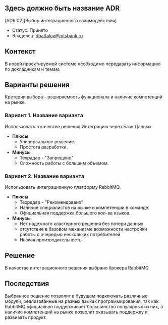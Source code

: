 ## Здесь должно быть название ADR
<!-- Название ADR состоит из [ADR.###] [Коротко суть принятого решения] -->
[ADR.02][Выбор интеграционного взаимодействия]

* Статус: Принято
* Владелец: dbattalov@mtsbank.ru

## Контекст
<!-- Описание проблемы, требующей решения, причин, побудивших принять решение, ограничений, действовавших на момент принятия решения -->
В новой проектируемой системе необходимо передавать информацию по докладчикам и темам.  

## Варианты решения
<!-- Описание рассмотренных вариантов c их плюсами и минусами -->
Кретерии выбора - раширяемость функционала и наличие компетенций на рынке.

### Вариант 1. Название варианта
<!-- Описание варианта 1 -->
Использовать в качестве решения Интеграцию через Базу Данных.
* **Плюсы**
  * Универсальное решение.
  * Простота разработки.
* **Минусы**
  * Техрадар - "Запрещено"
  * Сложность работы с большим объемом.

### Вариант 2. Название варианта
<!-- Описание варианта 2 -->
Использовать интеграционную платформу RabbitMQ.
* **Плюсы**
  * Техрадар - "Рекомендовано"
  * Наличие специалистов на рынке и компетенции в команде.
  * Официальная поддержка большого кол-ва языков.
* **Минусы**
  * Нет надежного кластерного решения без потери данных
  * отсутствие в базовом механизме возможности настройки работы с очередью нескольких потребителей
  * Низкая производительность 

## Решение
<!-- Описание выбранного решения. Решение должно быть сформулировано чётко ("Мы используем...", "Мы не используем", а не "Желательно.." или "Предлагается..."). 
Должна быть понятна связь между решением и проблемой, почему выбрали именно это решение из вариантов -->
В качестве интеграционного решения выбрано брокера RabbitMQ 

## Последствия
<!-- Положительные и отрицательные последствия (trade-offs). Арх. решения, которые потребуется принять как следствие принятого решения. Если решение содержит риски, то описано, как с ними планируют поступить (за счет чего снижать, почему принять). -->
Выбранное решение позволит в будущем подключать различные модули, реализованные на разных языках программирования, так как RabbitMQ официально поддерживает большинство популярных из них, а наличие компетенций на рынке позволит оказывать поддержку и развивать продукт.    

